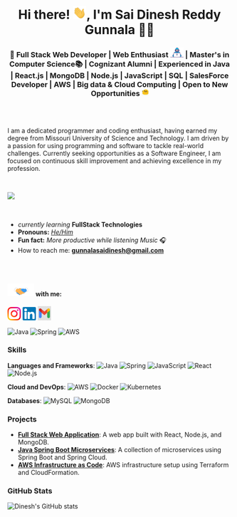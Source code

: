 <h1 align="center"> Hi there! <img src ="https://github.com/dinesh06003/dinesh06003/blob/main/Assets/Hi.gif" width = "30px">, I'm Sai Dinesh Reddy Gunnala 👨‍💻</h1> 

<h3 align="center">🚀 Full Stack Web Developer | Web Enthusiast <img src ="https://github.com/dinesh06003/dinesh06003/blob/main/Assets/Developer.gif" width = "30px"> | Master's in Computer Science📚 | Cognizant Alumni | Experienced in Java | React.js | MongoDB | Node.js | JavaScript | SQL | SalesForce Developer | AWS | Big data & Cloud Computing | Open to New Opportunities <img src ="https://github.com/dinesh06003/dinesh06003/blob/main/Assets/happy.gif" width = "15px"></h3>
<br>
<br>
<p align="left"> I am a dedicated programmer and coding enthusiast, having earned my degree from Missouri University of Science and Technology. I am driven by a passion for using programming and software to tackle real-world challenges. Currently seeking opportunities as a Software Engineer, I am focused on continuous skill improvement and achieving excellence in my profession.</p>
<br>
<p align="left"><img src="https://komarev.com/ghpvc/?username=dinesh06003&color=blue&style=plastic&label=PROFILE+VIEWS&abbreviated=false"></p>
<br>

- *currently learning* **FullStack Technologies**
- **Pronouns:** [*He/Him*](https://pronoun.is/he)
- **Fun fact:** *More productive while listening Music* 🎧
- How to reach me: **gunnalasaidinesh@gmail.com**
<br>
<div>


  
</div>
<br>


<h4> <img src ="https://github.com/dinesh06003/dinesh06003/blob/main/Assets/Handshake.gif" width = "60px" title="Let's Connect"> with me: </h4>
<div align="left">
<a href = "https://www.instagram.com/dinesh_dinnu_0603/" target = "_blank"><img src ="https://github.com/dinesh06003/dinesh06003/blob/main/Assets/Instagram.svg" width = "30px" title="Instagram"></a>
<a href = "https://www.linkedin.com/in/saidineshreddygunnala/" target="_blank"><img src ="https://github.com/dinesh06003/dinesh06003/blob/main/Assets/Linkedin.svg" width = "30px" title="Linkediin"></a>
<a href="mailto:gunnalasaidinesh@gmail.com"><img src="https://github.com/dinesh06003/dinesh06003/blob/main/Assets/mail.png" width="30px" title="E-mail"></a></div>



![Java](https://img.shields.io/badge/Java-ED8B00?style=for-the-badge&logo=java&logoColor=white)
![Spring](https://img.shields.io/badge/Spring-6DB33F?style=for-the-badge&logo=spring&logoColor=white)
![AWS](https://img.shields.io/badge/AWS-232F3E?style=for-the-badge&logo=amazon-aws&logoColor=white)




### Skills

**Languages and Frameworks**:
![Java](https://img.shields.io/badge/Java-ED8B00?style=for-the-badge&logo=java&logoColor=white)
![Spring](https://img.shields.io/badge/Spring-6DB33F?style=for-the-badge&logo=spring&logoColor=white)
![JavaScript](https://img.shields.io/badge/JavaScript-F7DF1E?style=for-the-badge&logo=javascript&logoColor=black)
![React](https://img.shields.io/badge/React-20232A?style=for-the-badge&logo=react&logoColor=61DAFB)
![Node.js](https://img.shields.io/badge/Node.js-339933?style=for-the-badge&logo=nodedotjs&logoColor=white)

**Cloud and DevOps**:
![AWS](https://img.shields.io/badge/AWS-232F3E?style=for-the-badge&logo=amazon-aws&logoColor=white)
![Docker](https://img.shields.io/badge/Docker-2496ED?style=for-the-badge&logo=docker&logoColor=white)
![Kubernetes](https://img.shields.io/badge/Kubernetes-326CE5?style=for-the-badge&logo=kubernetes&logoColor=white)

**Databases**:
![MySQL](https://img.shields.io/badge/MySQL-4479A1?style=for-the-badge&logo=mysql&logoColor=white)
![MongoDB](https://img.shields.io/badge/MongoDB-47A248?style=for-the-badge&logo=mongodb&logoColor=white)

### Projects

- [**Full Stack Web Application**](https://github.com/dinesh06003/full-stack-app): A web app built with React, Node.js, and MongoDB.
- [**Java Spring Boot Microservices**](https://github.com/dinesh06003/spring-boot-microservices): A collection of microservices using Spring Boot and Spring Cloud.
- [**AWS Infrastructure as Code**](https://github.com/dinesh06003/aws-iac): AWS infrastructure setup using Terraform and CloudFormation.

### GitHub Stats

![Dinesh's GitHub stats](https://github-readme-stats.vercel.app/api?username=dinesh06003&show_icons=true&theme=radical)





<!--
**dinesh06003/dinesh06003** is a ✨ _special_ ✨ repository because its `README.md` (this file) appears on your GitHub profile.

Here are some ideas to get you started:

- 🔭 I’m currently working on ...
- 🌱 I’m currently learning ...
- 👯 I’m looking to collaborate on ...
- 🤔 I’m looking for help with ...
- 💬 Ask me about ...
- 📫 How to reach me: ...
- 😄 Pronouns: ...
- ⚡ Fun fact: ...
-->

